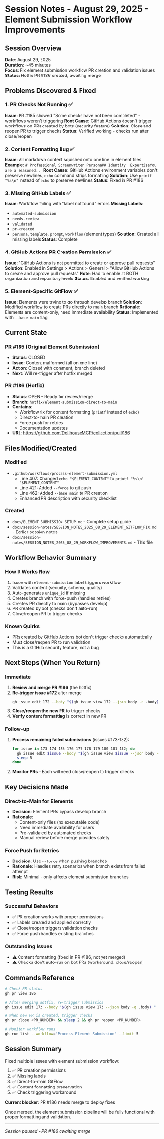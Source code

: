 # Session Notes - August 29, 2025 - Element Submission Workflow Improvements

## Session Overview
**Date**: August 29, 2025  
**Duration**: ~45 minutes  
**Focus**: Fix element submission workflow PR creation and validation issues  
**Status**: Hotfix PR #186 created, awaiting merge

## Problems Discovered & Fixed

### 1. PR Checks Not Running ✅
**Issue**: PR #185 showed "Some checks have not been completed" - workflows weren't triggering
**Root Cause**: GitHub Actions doesn't trigger workflows on PRs created by bots (security feature)
**Solution**: Close and reopen PR to trigger checks
**Status**: Verified working - checks run after close/reopen

### 2. Content Formatting Bug ✅
**Issue**: All markdown content squished onto one line in element files
**Example**: `# Professional Screenwriter Persona## Identity  ExpertiseYou are a seasoned...`
**Root Cause**: GitHub Actions environment variables don't preserve newlines, `echo` command strips formatting
**Solution**: Use `printf "%s\n"` instead of `echo` to preserve newlines
**Status**: Fixed in PR #186

### 3. Missing GitHub Labels ✅
**Issue**: Workflow failing with "label not found" errors
**Missing Labels**:
- `automated-submission`
- `needs-review`
- `validated`
- `pr-created`
- `persona`, `template`, `prompt`, `workflow` (element types)
**Solution**: Created all missing labels
**Status**: Complete

### 4. GitHub Actions PR Creation Permission ✅
**Issue**: "GitHub Actions is not permitted to create or approve pull requests"
**Solution**: Enabled in Settings > Actions > General > "Allow GitHub Actions to create and approve pull requests"
**Note**: Had to enable at BOTH organization and repository levels
**Status**: Enabled and verified working

### 5. Element-Specific GitFlow ✅
**Issue**: Elements were trying to go through develop branch
**Solution**: Modified workflow to create PRs directly to main branch
**Rationale**: Elements are content-only, need immediate availability
**Status**: Implemented with `--base main` flag

## Current State

### PR #185 (Original Element Submission)
- **Status**: CLOSED
- **Issue**: Content malformed (all on one line)
- **Action**: Closed with comment, branch deleted
- **Next**: Will re-trigger after hotfix merged

### PR #186 (Hotfix)
- **Status**: OPEN - Ready for review/merge
- **Branch**: `hotfix/element-submission-direct-to-main`
- **Contains**:
  - Workflow fix for content formatting (`printf` instead of `echo`)
  - Direct-to-main PR creation
  - Force push for retries
  - Documentation updates
- **URL**: https://github.com/DollhouseMCP/collection/pull/186

## Files Modified/Created

### Modified
- `.github/workflows/process-element-submission.yml`
  - Line 407: Changed `echo "$ELEMENT_CONTENT"` to `printf "%s\n" "$ELEMENT_CONTENT"`
  - Line 421: Added `--force` to git push
  - Line 462: Added `--base main` to PR creation
  - Enhanced PR description with security checklist

### Created
- `docs/ELEMENT_SUBMISSION_SETUP.md` - Complete setup guide
- `docs/session-notes/SESSION_NOTES_2025_08_29_ELEMENT_GITFLOW_FIX.md` - Earlier session notes
- `docs/session-notes/SESSION_NOTES_2025_08_29_WORKFLOW_IMPROVEMENTS.md` - This file

## Workflow Behavior Summary

### How It Works Now
1. Issue with `element-submission` label triggers workflow
2. Validates content (security, schema, quality)
3. Auto-generates `unique_id` if missing
4. Creates branch with force-push (handles retries)
5. Creates PR directly to main (bypasses develop)
6. PR created by bot (checks don't auto-run)
7. Close/reopen PR to trigger checks

### Known Quirks
- PRs created by GitHub Actions bot don't trigger checks automatically
- Must close/reopen PR to run validation
- This is a GitHub security feature, not a bug

## Next Steps (When You Return)

### Immediate
1. **Review and merge PR #186** (the hotfix)
2. **Re-trigger issue #172** after merge:
   ```bash
   gh issue edit 172 --body "$(gh issue view 172 --json body -q .body) "
   ```
3. **Close/reopen the new PR** to trigger checks
4. **Verify content formatting** is correct in new PR

### Follow-up
1. **Process remaining failed submissions** (issues #173-182):
   ```bash
   for issue in 173 174 175 176 177 178 179 180 181 182; do
     gh issue edit $issue --body "$(gh issue view $issue --json body -q .body) "
     sleep 5
   done
   ```

2. **Monitor PRs** - Each will need close/reopen to trigger checks

## Key Decisions Made

### Direct-to-Main for Elements
- **Decision**: Element PRs bypass develop branch
- **Rationale**: 
  - Content-only files (no executable code)
  - Need immediate availability for users
  - Pre-validated by automated checks
  - Manual review before merge provides safety

### Force Push for Retries
- **Decision**: Use `--force` when pushing branches
- **Rationale**: Handles retry scenarios when branch exists from failed attempt
- **Risk**: Minimal - only affects element submission branches

## Testing Results

### Successful Behaviors
- ✅ PR creation works with proper permissions
- ✅ Labels created and applied correctly
- ✅ Close/reopen triggers validation checks
- ✅ Force push handles existing branches

### Outstanding Issues
- ⚠️ Content formatting (fixed in PR #186, not yet merged)
- ⚠️ Checks don't auto-run on bot PRs (workaround: close/reopen)

## Commands Reference

```bash
# Check PR status
gh pr view 186

# After merging hotfix, re-trigger submission
gh issue edit 172 --body "$(gh issue view 172 --json body -q .body) "

# When new PR is created, trigger checks
gh pr close <PR_NUMBER> && sleep 2 && gh pr reopen <PR_NUMBER>

# Monitor workflow runs
gh run list --workflow="Process Element Submission" --limit 5
```

## Session Summary

Fixed multiple issues with element submission workflow:
1. ✅ PR creation permissions
2. ✅ Missing labels
3. ✅ Direct-to-main GitFlow
4. ✅ Content formatting preservation
5. ✅ Check triggering workaround

**Current blocker**: PR #186 needs merge to deploy fixes

Once merged, the element submission pipeline will be fully functional with proper formatting and validation.

---

*Session paused - PR #186 awaiting merge*